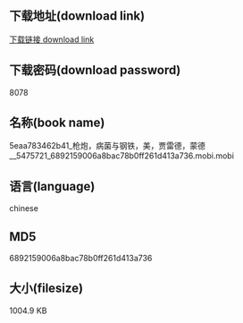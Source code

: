 ## 下载地址(download link)
[下载链接 download link](https://voluble-croquembouche-d321dc.netlify.app/?s=5eaa783462b41_%E6%9E%AA%E7%82%AE%EF%BC%8C%E7%97%85%E8%8F%8C%E4%B8%8E%E9%92%A2%E9%93%81%EF%BC%8C%E7%BE%8E%EF%BC%8C%E8%B4%BE%E9%9B%B7%E5%BE%B7%EF%BC%8C%E8%92%99%E5%BE%B7__5475721_6892159006a8bac78b0ff261d413a736.mobi)

## 下载密码(download password)
8078

## 名称(book name)
5eaa783462b41_枪炮，病菌与钢铁，美，贾雷德，蒙德__5475721_6892159006a8bac78b0ff261d413a736.mobi.mobi

## 语言(language)
chinese

## MD5
6892159006a8bac78b0ff261d413a736

## 大小(filesize)
1004.9 KB
